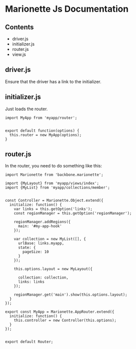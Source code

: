 # Marionette Js Documentation

## Contents

- driver.js
- initializer.js
- router.js
- view.js

## driver.js

Ensure that the driver has a link to the initializer.

## initializer.js

Just loads the router.

```
import MyApp from 'myapp/router';


export default function(options) {
  this.router = new MyApp(options);
}
```

## router.js

In the router, you need to do something like this:

```
import Marionette from 'backbone.marionette';

import {MyLayout} from 'myapp/views/index';
import {MyList} from 'myapp/collections/member';


const Controller = Marionette.Object.extend({
  initialize: function() {
    var links = this.getOption('links');
    const regionManager = this.getOption('regionManager');

    regionManager.addRegions({
      main: '#my-app-hook'
    });

    var collection = new MyList([], {
      urlBase: links.myapp,
      state: {
        pageSize: 10
      }
    });

    this.options.layout = new MyLayout({

      collection: collection,
      links: links
    });

    regionManager.get('main').show(this.options.layout);
  }
});

export const MyApp = Marionette.AppRouter.extend({
  initialize: function() {
    this.controller = new Controller(this.options);
  }
});


export default Router;
```
